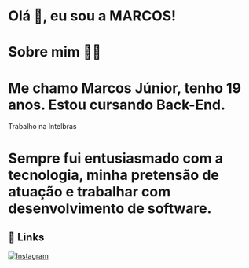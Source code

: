  # Olá  👋, eu sou a MARCOS! 

# Sobre mim 👨‍💻

# Me chamo Marcos Júnior, tenho 19 anos. Estou cursando Back-End.
 Trabalho na Intelbras

#  Sempre fui entusiasmado com a tecnologia, minha pretensão  de atuação e trabalhar com desenvolvimento de software.


## 🔗 Links
[![Instagram](https://img.shields.io/badge/-Instagram-%23E4405F?style=for-the-badge&logo=instagram&logoColor=white
)](https://www.instagram.com/marcos_junnioor?igsh=MW1mYjVjZ3dxdzhhbw==)

